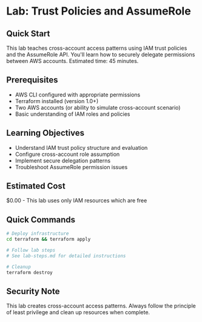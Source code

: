 # Lab: Trust Policies and AssumeRole

## Quick Start
This lab teaches cross-account access patterns using IAM trust policies and the AssumeRole API. You'll learn how to securely delegate permissions between AWS accounts. Estimated time: 45 minutes.

## Prerequisites
- AWS CLI configured with appropriate permissions
- Terraform installed (version 1.0+)
- Two AWS accounts (or ability to simulate cross-account scenario)
- Basic understanding of IAM roles and policies

## Learning Objectives
- Understand IAM trust policy structure and evaluation
- Configure cross-account role assumption
- Implement secure delegation patterns
- Troubleshoot AssumeRole permission issues

## Estimated Cost
$0.00 - This lab uses only IAM resources which are free

## Quick Commands
```bash
# Deploy infrastructure
cd terraform && terraform apply

# Follow lab steps
# See lab-steps.md for detailed instructions

# Cleanup
terraform destroy
```

## Security Note
This lab creates cross-account access patterns. Always follow the principle of least privilege and clean up resources when complete.
